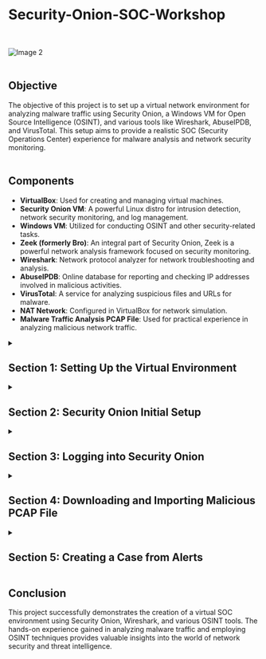 # Security-Onion-SOC-Workshop
<br>

  ![Image 2](https://i.imgur.com/mObZonw.png)
<br><br>

## Objective

The objective of this project is to set up a virtual network environment for analyzing malware traffic using Security Onion, a Windows VM for Open Source Intelligence (OSINT), and various tools like Wireshark, AbuseIPDB, and VirusTotal. This setup aims to provide a realistic SOC (Security Operations Center) experience for malware analysis and network security monitoring. <br><br>

## Components

- **VirtualBox**: Used for creating and managing virtual machines.
- **Security Onion VM**: A powerful Linux distro for intrusion detection, network security monitoring, and log management.
- **Windows VM**: Utilized for conducting OSINT and other security-related tasks.
- **Zeek (formerly Bro)**: An integral part of Security Onion, Zeek is a powerful network analysis framework focused on security monitoring.
- **Wireshark**: Network protocol analyzer for network troubleshooting and analysis.
- **AbuseIPDB**: Online database for reporting and checking IP addresses involved in malicious activities.
- **VirusTotal**: A service for analyzing suspicious files and URLs for malware.
- **NAT Network**: Configured in VirtualBox for network simulation.
- **Malware Traffic Analysis PCAP File**: Used for practical experience in analyzing malicious network traffic.

<details>
  <summary><h2><b>Section 1: Setting Up the Virtual Environment</b></h2></summary>
  This section will guide us through the setup of our virtual environment using VirtualBox. We'll configure a NAT network and install two virtual machines – one for Security Onion and another for a Windows environment to facilitate OSINT and to access the Security Onion web interface. <br><br>

  - **Step 1: Download Security Onion ISO File**:  
    Begin by downloading the Security Onion ISO file from the official Security Onion GitHub page. This ISO file will be used to install Security Onion on our virtual machine.
    
  ![Image 2](https://i.imgur.com/uookvCd.png)
    <br><br>
    
  - **Step 2: Create a New Virtual Machine in VirtualBox for Security Onion**:  
    Next, we'll set up a new virtual machine in VirtualBox specifically for Security Onion.
    - Allocate the following resources:
      - Base Memory: Approximately 8 GB
      - Processors: 3 cores
      - Hard Disk Storage: 200 GB
    
  ![Image 2](https://i.imgur.com/KQ3TE5g.png)
    <br><br>
    
  ![Image 2](https://i.imgur.com/JZIiCYe.png)
    <br><br>
    
  ![Image 2](https://i.imgur.com/FYk1M4y.png)
    <br><br>
       
  - **Step 3: Create a New Windows VM**:  
    We also need a Windows virtual machine for OSINT activities and to access the Security Onion web interface.
    - Allocate the following resources:
      - Base Memory: Approximately 8 GB
      - Processors: 3 cores
      - Hard Disk Storage: 50 GB
    <br><br>

  - **Step 4: Create a NAT Network in VirtualBox**:  
    To allow both VMs to communicate with each other and the internet, we’ll create a NAT Network in VirtualBox.
    - Navigate to 'File' > 'Tools'
    - Click on 'Network Manager'
    - Click on NAT Networks and configure with the following settings:
      - Name: NatNetwork
      - IPv4 Prefix: 10.2.22.0/24

  ![Image 2](https://i.imgur.com/EseCdCy.png)
    <br><br>
    
  ![Image 2](https://i.imgur.com/oqxJmkH.png)
    <br><br>

  - **Step 5: Configure Network Settings for Both VMs**:  
    Finally, assign both VMs to our newly created NAT Network.
    - For each VM, go to 'Settings' > 'Network'
    - Under 'Attached to:', select 'NAT Network'
    - Choose 'NatNetwork' from the dropdown menu
<br>

  ![Image 2](https://i.imgur.com/c89c24P.png)
<br><br>

  Great! We've successfully created our virtual network environment and set up the virtual machines necessary for this workshop. This foundational step is critical for our subsequent activities in network security monitoring and analysis with Security Onion.

</details>

<details>
  <summary><h2><b>Section 2: Security Onion Initial Setup</b></h2></summary>
  Lets setup up and configure our Security Onion (NSM) Network Security Monitoring solution<br><br>

  - **Step 1: Boot up Security Onion VM**:  
    - Set our Administrator username: streetrack
    - Set password: *********
      
  ![Image 2](https://i.imgur.com/lCRnaTj.png)
<br><br>

  - **Step 2: Set and choose the following configurations**:  
      
  ![Image 2](https://i.imgur.com/TKUtGex.png)
<br><br>
  ![Image 2](https://i.imgur.com/ZTWYOSZ.png)
<br><br>
  ![Image 2](https://i.imgur.com/cnPWynd.png)
<br><br>
  ![Image 2](https://i.imgur.com/IM6XvNY.png)
<br><br>
  ![Image 2](https://i.imgur.com/3k3ZteC.png)
<br><br>
  ![Image 2](https://i.imgur.com/cMBPrI3.png)
<br><br>
  ![Image 2](https://i.imgur.com/qhZ5MSs.png)
<br><br>
  ![Image 2](https://i.imgur.com/hdhMJpb.png)
<br><br>
  ![Image 2](https://i.imgur.com/ykd87qv.png)
<br><br>
  ![Image 2](https://i.imgur.com/3lWnzWx.png)
<br><br>
  ![Image 2](https://i.imgur.com/cYwjsis.png)
<br><br>
  ![Image 2](https://i.imgur.com/gpxr3Ev.png)
<br><br>
  ![Image 2](https://i.imgur.com/FEbvbPy.png)
<br><br>
  ![Image 2](https://i.imgur.com/MIuG3Md.png)
<br><br>
  ![Image 2](https://i.imgur.com/F59aOvX.png)
<br><br>
  ![Image 2](https://i.imgur.com/KOWgLZu.png)
<br><br>
  ![Image 2](https://i.imgur.com/vljPmFG.png)
<br><br>
  ![Image 2](https://i.imgur.com/7zsfomx.png)
<br><br>
  ![Image 2](https://i.imgur.com/RENFe9F.png)
<br><br>
  ![Image 2](https://i.imgur.com/0A7CbRk.png)
<br><br>
  ![Image 2](https://i.imgur.com/aJMIVel.png)
<br><br>
  
  Awesome! We've completed the set up of our Security Onion Server!<br>
  In order to access the web interface of Security Onion, we'll use the following:<br>
    - Website: https://10.2.22.20<br>
    - Username: streetrack@homelab.com<br>
    - Password: ***********

</details>

<details>
  <summary><h2><b>Section 3: Logging into Security Onion</b></h2></summary>
  In this section, we will go over the steps to log into our SIEM, Security Onion. This process is crucial for accessing the powerful suite of tools that Security Onion provides for network security monitoring and analysis. <br><br>

  - **Step 1: Confirm Security Onion Services**:
    - Within our Security Onion VM, it’s important to first ensure that all necessary services are operational. Run the following command to see if the services are up and running. This step confirms that the system is ready for use.<br><br>
      - ```bash
        sudo so-status
        ```
<br>
 
  ![Image 2](https://i.imgur.com/nYKCBlT.png)
<br><br>

  - **Step 2: Start The Windows VM and Navigate to Security Onion**:  
    - Once we've confirmed that the services in the Security Onion VM are active, proceed to the Windows VM. This VM will be used to access the Security Onion web interface.
    - Start by minimizing the Security Onion VM.
    - Boot up the Windows VM.
    - Open a web browser on the Windows VM and navigate to the Security Onion's IP address (in this case, 10.2.22.20).
    - Click on 'Advanced' if prompted by the browser, and then 'Proceed to 10.2.22.20' to bypass any security warnings. These warnings are typical when accessing local network services.
    <br><br>
  
  ![Image 2](https://i.imgur.com/ko1ARJD.png)
<br><br>

  - **Step 3: Log In to Security Onion**:  
    - Upon reaching the Security Onion login page, enter the credentials we have previously set up. It’s crucial to remember these credentials as they provide access to our SOC's central monitoring system.
      - Username: streetrack@homelab.com
      - Password: **********
    - Successfully logging in will grant us access to the dashboard and various tools provided by Security Onion, marking the beginning of our security monitoring activities.
    <br><br>
  
  ![Image 2](https://i.imgur.com/BkDzo42.png)
<br><br>
  
  ![Image 2](https://i.imgur.com/SIPNXLH.png)
<br><br>

  Congratulations! We have successfully logged into Security Onion. This is a significant step in starting our journey into network security monitoring and analysis. The Security Onion interface is where we will spend most of our time analyzing network traffic, investigating alerts, and honing our cybersecurity skills. 

</details>

<details>
  <summary><h2><b>Section 4: Downloading and Importing Malicious PCAP File</b></h2></summary>
  In this section, we will focus on acquiring and importing a malicious pcap file into Security Onion. This is a crucial step for practicing network traffic analysis and threat hunting. <br><br>

  - **Step 1: SSH into Security Onion from Windows VM**:  
    - Start by opening a PowerShell window in the Windows VM.
    - Use SSH to connect to the Security Onion VM with our username and password<br><br>
      - ```bash
        ssh streetrack@10.2.22.20
        ```
        
  ![Image 2](https://i.imgur.com/4QauvKf.png)
<br><br>

  - **Step 2: Create a Temporary Folder in Security Onion**:  
    - Once logged in, we'll run 'ls' to take note of where we're at
    - Create a temporary directory(temp) where the pcap file will be downloaded.
    - Navigate into our temp directory<br><br>
      - ```bash
        ls
        ```
      - ```bash
        mkdir temp
        ```
      - ```bash
        cd temp
        ```
        
    ![Image 2](https://i.imgur.com/7BdYAmv.png)
<br><br>

  - **Step 3: Navigate to Malware-Traffic-Analysis.net on Windows VM**:  
    - On the Windows VM, open a web browser and go to [Malware-Traffic-Analysis.net](https://www.malware-traffic-analysis.net/).
    - Under Traffic Analysis Exercises, click on 'Click Here' for Training exercises to analyze pcap files of network traffic
    - We'll then choose '2022-01-07 Traffic analysis exercise - Spoonwatch'<br>
    - Right-click on the the pcap link and choose 'Copy Link Address'
    
    ![Image 2](https://i.imgur.com/bAA7QG3.png)
<br><br>

    ![Image 2](https://i.imgur.com/ZBBzY5o.png)
<br><br>

    ![Image 2](https://i.imgur.com/cODFyaz.png)
<br><br>
    
  - **Step 4: Download the PCAP File Using Wget in PowerShell**:
    - Switch back to the PowerShell SSH session connected to Security Onion.
    - Use the `wget` command and paste the copied link address to download the file<br><br>
      - ```bash
        wget https://www.malware-traffic-analysis.net/2022/01/07/2022-01-07-traffic-analysis-exercise.pcap.zip
        ```
    ![Image 2](https://i.imgur.com/BSsooKQ.png)
<br><br>
    
  - **Step 5: Unzip the PCAP File**:
    - The zipped pcap file requires a password to unzip. The password is: infected
    - Use the following command to unzip the pcap file:<br><br>
      - ```bash
        unzip 2022-01-07-traffic-analysis-exercise.pcap.zip
        ```
    ![Image 2](https://i.imgur.com/ME0M40y.png)
<br><br>

  - **Step 6: Import the PCAP into Security Onion**:  
    - Now, we'll import the pcap file into Security Onion for analysis.
    - The following command will import the pcap:<br><br>
      - ```bash
        sudo so-import-pcap 2022-01-07-traffic-analysis-exercise.pcap
        ```
    ![Image 2](https://i.imgur.com/C0BuQrR.png)
<br><br

  Lets GO! We've successfully downloaded and imported the malicious pcap file into Security Onion. With the file now being analyzed by Suricata and Zeek, we can dive into network traffic analysis and threat hunting, gaining hands-on experience in identifying and investigating cybersecurity threats.

</details>

<details>
  <summary><h2><b>Section 5: Creating a Case from Alerts</b></h2></summary>
  After importing the pcap file into Security Onion, it's time to analyze the alerts generated and escalate them into a case. This section will guide us through adjusting the date and time filters to locate the relevant events, escalating an alert, and assigning the case for further investigation. <br><br>

  - **Step 1: Adjust Date and Time Filters**:  
    - Navigate to the Dashboards or Alerts page in Security Onion.
    - Adjust the date and time filters to match the time frame of the pcap data to ensure all relevant events are visible
    - We'll use the whole month of January 2022
      
    ![Image 2](https://i.imgur.com/063F51n.png)
<br><br>

  - **Step 2: Review and Escalate Alerts**:  
    - As we review the alerts that correspond to the events in the pcap file, we can see the following:
      - Count (number of times the alert has been flagged)
      - Rule.Name (the alert rule that has been triggered)
      - Event.Module (the module that flagged the alert, in this case, Siricata)
      - Severity (how much impact the alert has)<br><br>
    - We'll choose the first one which has the highest count and severity level for further investigation and escalate it to a new case.
      - Locate the blue icon on the left of the alert
      - Click and Escalate to a new case
    
    ![Image 2](https://i.imgur.com/lwiBWwt.png)
<br><br>
    ![Image 3](https://i.imgur.com/LiYonOG.png)
<br><br>

  - **Step 3: Assign and Update Case Status**:  
    - Once the case has been created, assign it to yourself.
    - Update the case status to 'In Progress' to reflect that an investigation is underway.
    ![Image 2](https://i.imgur.com/Vu1E5zI.png)
    ![Image 3](https://i.imgur.com/ndetr8K.png)
<br><br>
    ![Image 3](https://i.imgur.com/jtOip0E.png)
<br><br>

  Well done! You've now created and assigned a case based on the alerts triggered by the pcap analysis. This is a critical step in the incident response process where you begin to dive deeper into the data, examining the details of the traffic and understanding the context of the alerts.

</details>







## __Conclusion__

This project successfully demonstrates the creation of a virtual SOC environment using Security Onion, Wireshark, and various OSINT tools. The hands-on experience gained in analyzing malware traffic and employing OSINT techniques provides valuable insights into the world of network security and threat intelligence.

</details>





